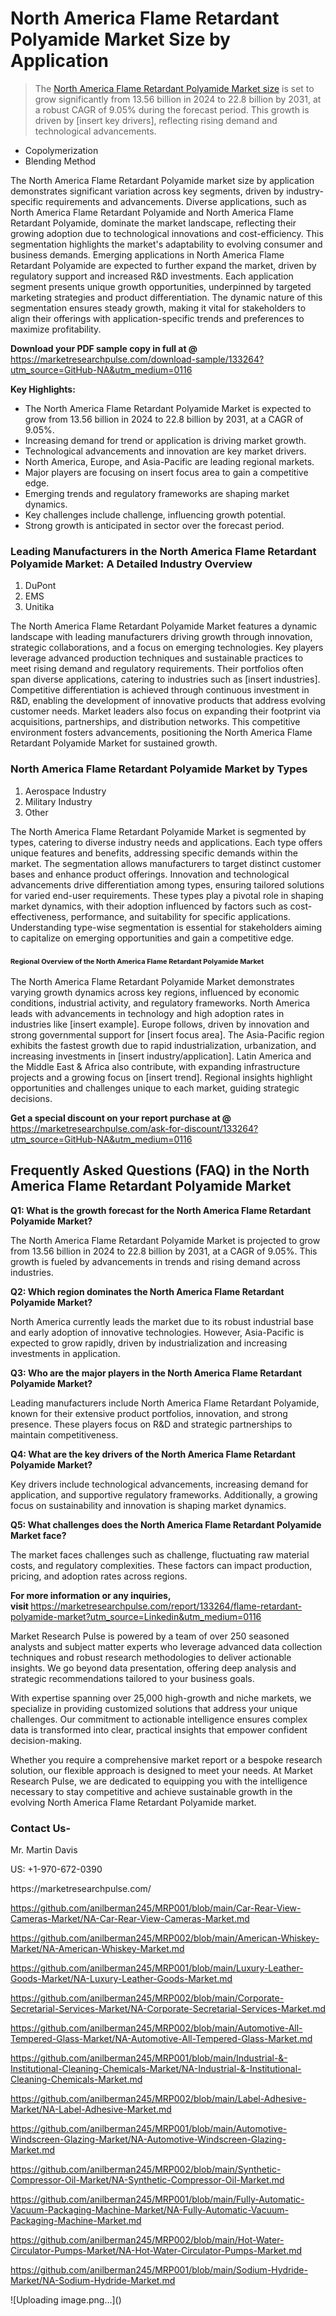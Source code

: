 <h1>North America Flame Retardant Polyamide Market&nbsp;Size by Application</h1><blockquote><p>The <a href="https://marketresearchpulse.com/download-sample/133264?utm_source=GitHub-NA&amp;utm_medium=0116">North America Flame Retardant Polyamide Market size</a> is set to grow significantly from 13.56 billion in 2024 to 22.8 billion by 2031, at a robust CAGR of 9.05% during the forecast period. This growth is driven by [insert key drivers], reflecting rising demand and technological advancements.</p></blockquote><ul><li>Copolymerization<li> Blending Method</li></ul><p>The North America Flame Retardant Polyamide market size by application demonstrates significant variation across key segments, driven by industry-specific requirements and advancements. Diverse applications, such as North America Flame Retardant Polyamide and North America Flame Retardant Polyamide, dominate the market landscape, reflecting their growing adoption due to technological innovations and cost-efficiency. This segmentation highlights the market's adaptability to evolving consumer and business demands. Emerging applications in North America Flame Retardant Polyamide are expected to further expand the market, driven by regulatory support and increased R&D investments. Each application segment presents unique growth opportunities, underpinned by targeted marketing strategies and product differentiation. The dynamic nature of this segmentation ensures steady growth, making it vital for stakeholders to align their offerings with application-specific trends and preferences to maximize profitability.</p><p><strong>Download your PDF sample copy in full at @ </strong><a href="https://marketresearchpulse.com/download-sample/133264?utm_source=GitHub-NA&amp;utm_medium=0116">https://marketresearchpulse.com/download-sample/133264?utm_source=GitHub-NA&amp;utm_medium=0116</a></p><p><strong>Key Highlights: </strong></p><ul><li>The North America Flame Retardant Polyamide Market is expected to grow from 13.56 billion in 2024 to 22.8 billion by 2031, at a CAGR of 9.05%.</li><li>Increasing demand for trend or application is driving market growth.</li><li>Technological advancements and innovation are key market drivers.</li><li>North America, Europe, and Asia-Pacific are leading regional markets.</li><li>Major players are focusing on insert focus area to gain a competitive edge.</li><li>Emerging trends and regulatory frameworks are shaping market dynamics.</li><li>Key challenges include challenge, influencing growth potential.</li><li>Strong growth is anticipated in sector over the forecast period.</li></ul><h3>Leading Manufacturers in the North America Flame Retardant Polyamide Market: A Detailed Industry Overview</h3><ol><li>DuPont</li><li>EMS</li><li>Unitika</li></ol><div class="flex max-w-full flex-col flex-grow"><div class="min-h-8 text-message flex w-full flex-col items-end gap-2 whitespace-normal break-words [.text-message+&amp;]:mt-5" dir="auto" data-message-author-role="assistant" data-message-id="fd8432e4-4910-450d-b182-61b7bfb0a01f" data-message-model-slug="gpt-4o"><div class="flex w-full flex-col gap-1 empty:hidden first:pt-[3px]"><div class="markdown prose w-full break-words dark:prose-invert light"><p>The North America Flame Retardant Polyamide Market features a dynamic landscape with leading manufacturers driving growth through innovation, strategic collaborations, and a focus on emerging technologies. Key players leverage advanced production techniques and sustainable practices to meet rising demand and regulatory requirements. Their portfolios often span diverse applications, catering to industries such as [insert industries]. Competitive differentiation is achieved through continuous investment in R&amp;D, enabling the development of innovative products that address evolving customer needs. Market leaders also focus on expanding their footprint via acquisitions, partnerships, and distribution networks. This competitive environment fosters advancements, positioning the North America Flame Retardant Polyamide Market for sustained growth.</p></div></div></div></div><h3>North America Flame Retardant Polyamide Market by Types</h3><ol><li>Aerospace Industry<li> Military Industry<li> Other</li></ol><div class="flex max-w-full flex-col flex-grow"><div class="min-h-8 text-message flex w-full flex-col items-end gap-2 whitespace-normal break-words [.text-message+&amp;]:mt-5" dir="auto" data-message-author-role="assistant" data-message-id="084470be-0bb7-4664-bddf-5156b4f41249" data-message-model-slug="gpt-4o-mini"><div class="flex w-full flex-col gap-1 empty:hidden first:pt-[3px]"><div class="markdown prose w-full break-words dark:prose-invert light"><p>The North America Flame Retardant Polyamide Market is segmented by types, catering to diverse industry needs and applications. Each type offers unique features and benefits, addressing specific demands within the market. The segmentation allows manufacturers to target distinct customer bases and enhance product offerings. Innovation and technological advancements drive differentiation among types, ensuring tailored solutions for varied end-user requirements. These types play a pivotal role in shaping market dynamics, with their adoption influenced by factors such as cost-effectiveness, performance, and suitability for specific applications. Understanding type-wise segmentation is essential for stakeholders aiming to capitalize on emerging opportunities and gain a competitive edge.</p></div></div></div></div><h3><span style="font-size: 11px;">Regional Overview of the North America Flame Retardant Polyamide Market</span></h3><div class="flex max-w-full flex-col flex-grow"><div class="min-h-8 text-message flex w-full flex-col items-end gap-2 whitespace-normal break-words [.text-message+&amp;]:mt-5" dir="auto" data-message-author-role="assistant" data-message-id="e9038762-ce64-4e30-91c9-9bd413514231" data-message-model-slug="gpt-4o-mini"><div class="flex w-full flex-col gap-1 empty:hidden first:pt-[3px]"><div class="markdown prose w-full break-words dark:prose-invert light"><p>The North America Flame Retardant Polyamide Market demonstrates varying growth dynamics across key regions, influenced by economic conditions, industrial activity, and regulatory frameworks. North America leads with advancements in technology and high adoption rates in industries like [insert example]. Europe follows, driven by innovation and strong governmental support for [insert focus area]. The Asia-Pacific region exhibits the fastest growth due to rapid industrialization, urbanization, and increasing investments in [insert industry/application]. Latin America and the Middle East &amp; Africa also contribute, with expanding infrastructure projects and a growing focus on [insert trend]. Regional insights highlight opportunities and challenges unique to each market, guiding strategic decisions.</p></div></div></div></div><p><strong>Get a special discount on your report purchase at @ </strong><a href="https://marketresearchpulse.com/ask-for-discount/133264?utm_source=GitHub-NA&amp;utm_medium=0116">https://marketresearchpulse.com/ask-for-discount/133264?utm_source=GitHub-NA&amp;utm_medium=0116</a></p><h2>Frequently Asked Questions (FAQ) in the North America Flame Retardant Polyamide Market</h2><p><strong>Q1: What is the growth forecast for the North America Flame Retardant Polyamide Market?</strong></p><p>The North America Flame Retardant Polyamide Market is projected to grow from 13.56 billion in 2024 to 22.8 billion by 2031, at a CAGR of 9.05%. This growth is fueled by advancements in trends and rising demand across industries.</p><p><strong>Q2: Which region dominates the North America Flame Retardant Polyamide Market?</strong></p><p>North America currently leads the market due to its robust industrial base and early adoption of innovative technologies. However, Asia-Pacific is expected to grow rapidly, driven by industrialization and increasing investments in application.</p><p><strong>Q3: Who are the major players in the North America Flame Retardant Polyamide Market?</strong></p><p>Leading manufacturers include North America Flame Retardant Polyamide, known for their extensive product portfolios, innovation, and strong presence. These players focus on R&amp;D and strategic partnerships to maintain competitiveness.</p><p><strong>Q4: What are the key drivers of the North America Flame Retardant Polyamide Market?</strong></p><p>Key drivers include technological advancements, increasing demand for application, and supportive regulatory frameworks. Additionally, a growing focus on sustainability and innovation is shaping market dynamics.</p><p><strong>Q5: What challenges does the North America Flame Retardant Polyamide Market face?</strong></p><p>The market faces challenges such as challenge, fluctuating raw material costs, and regulatory complexities. These factors can impact production, pricing, and adoption rates across regions.</p><p><strong>For more information or any inquiries, visit&nbsp;</strong><a href="https://marketresearchpulse.com/report/133264/flame-retardant-polyamide-market?utm_source=Linkedin&utm_medium=0116">https://marketresearchpulse.com/report/133264/flame-retardant-polyamide-market?utm_source=Linkedin&utm_medium=0116</a></p><p>Market Research Pulse is powered by a team of over 250 seasoned analysts and subject matter experts who leverage advanced data collection techniques and robust research methodologies to deliver actionable insights. We go beyond data presentation, offering deep analysis and strategic recommendations tailored to your business goals.</p><p>With expertise spanning over 25,000 high-growth and niche markets, we specialize in providing customized solutions that address your unique challenges. Our commitment to actionable intelligence ensures complex data is transformed into clear, practical insights that empower confident decision-making.</p><p>Whether you require a comprehensive market report or a bespoke research solution, our flexible approach is designed to meet your needs. At Market Research Pulse, we are dedicated to equipping you with the intelligence necessary to stay competitive and achieve sustainable growth in the evolving North America Flame Retardant Polyamide market.</p><h3><strong>Contact Us-</strong></h3><p>Mr. Martin Davis</p><p>US: +1-970-672-0390</p><p>https://marketresearchpulse.com/</p><p><a href="https://github.com/anilberman245/MRP001/blob/main/Car-Rear-View-Cameras-Market/NA-Car-Rear-View-Cameras-Market.md">https://github.com/anilberman245/MRP001/blob/main/Car-Rear-View-Cameras-Market/NA-Car-Rear-View-Cameras-Market.md</a></p><p><a href="https://github.com/anilberman245/MRP002/blob/main/American-Whiskey-Market/NA-American-Whiskey-Market.md">https://github.com/anilberman245/MRP002/blob/main/American-Whiskey-Market/NA-American-Whiskey-Market.md</a></p><p><a href="https://github.com/anilberman245/MRP001/blob/main/Luxury-Leather-Goods-Market/NA-Luxury-Leather-Goods-Market.md">https://github.com/anilberman245/MRP001/blob/main/Luxury-Leather-Goods-Market/NA-Luxury-Leather-Goods-Market.md</a></p><p><a href="https://github.com/anilberman245/MRP002/blob/main/Corporate-Secretarial-Services-Market/NA-Corporate-Secretarial-Services-Market.md">https://github.com/anilberman245/MRP002/blob/main/Corporate-Secretarial-Services-Market/NA-Corporate-Secretarial-Services-Market.md</a></p><p><a href="https://github.com/anilberman245/MRP002/blob/main/Automotive-All-Tempered-Glass-Market/NA-Automotive-All-Tempered-Glass-Market.md">https://github.com/anilberman245/MRP002/blob/main/Automotive-All-Tempered-Glass-Market/NA-Automotive-All-Tempered-Glass-Market.md</a></p><p><a href="https://github.com/anilberman245/MRP001/blob/main/Industrial-&-Institutional-Cleaning-Chemicals-Market/NA-Industrial-&-Institutional-Cleaning-Chemicals-Market.md">https://github.com/anilberman245/MRP001/blob/main/Industrial-&-Institutional-Cleaning-Chemicals-Market/NA-Industrial-&-Institutional-Cleaning-Chemicals-Market.md</a></p><p><a href="https://github.com/anilberman245/MRP002/blob/main/Label-Adhesive-Market/NA-Label-Adhesive-Market.md">https://github.com/anilberman245/MRP002/blob/main/Label-Adhesive-Market/NA-Label-Adhesive-Market.md</a></p><p><a href="https://github.com/anilberman245/MRP001/blob/main/Automotive-Windscreen-Glazing-Market/NA-Automotive-Windscreen-Glazing-Market.md">https://github.com/anilberman245/MRP001/blob/main/Automotive-Windscreen-Glazing-Market/NA-Automotive-Windscreen-Glazing-Market.md</a></p><p><a href="https://github.com/anilberman245/MRP002/blob/main/Synthetic-Compressor-Oil-Market/NA-Synthetic-Compressor-Oil-Market.md">https://github.com/anilberman245/MRP002/blob/main/Synthetic-Compressor-Oil-Market/NA-Synthetic-Compressor-Oil-Market.md</a></p><p><a href="https://github.com/anilberman245/MRP001/blob/main/Fully-Automatic-Vacuum-Packaging-Machine-Market/NA-Fully-Automatic-Vacuum-Packaging-Machine-Market.md">https://github.com/anilberman245/MRP001/blob/main/Fully-Automatic-Vacuum-Packaging-Machine-Market/NA-Fully-Automatic-Vacuum-Packaging-Machine-Market.md</a></p><p><a href="https://github.com/anilberman245/MRP002/blob/main/Hot-Water-Circulator-Pumps-Market/NA-Hot-Water-Circulator-Pumps-Market.md">https://github.com/anilberman245/MRP002/blob/main/Hot-Water-Circulator-Pumps-Market/NA-Hot-Water-Circulator-Pumps-Market.md</a></p><p><a href="https://github.com/anilberman245/MRP001/blob/main/Sodium-Hydride-Market/NA-Sodium-Hydride-Market.md">https://github.com/anilberman245/MRP001/blob/main/Sodium-Hydride-Market/NA-Sodium-Hydride-Market.md</a></p>
![Uploading image.png…]()
